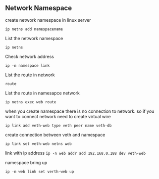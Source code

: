 ## Network Namespace

create network namespace in linux server

`ip netns add namespacename`

List the network namespace

`ip netns`

Check network address

`ip -n namespace link`

List the route in network

`route`

List the route in namesapce network

`ip netns exec web route`

when you create namespace there is no connection to network. so if you want to connect network need to create virtual wire

`ip link add veth-web type veth peer name veth-db`

create connection between veth and namespace

`ip link set veth-web netns web`

link with ip address
`ip -n web addr add 192.168.0.188 dev veth-web`

namespace bring up

`ip -n web link set verth-web up`
